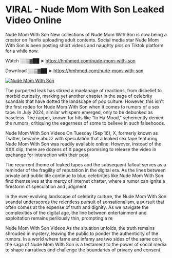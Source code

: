# VIRAL - Nude Mom With Son Leaked Video Online

Nude Mom With Son New collections of Nude Mom With Son is now being a creator on Fanfix uploading adult contents. Social media star Nude Mom With Son is been posting short videos and naughty pics on Tiktok platform for a while now.

Watch ░░▒▓██ ➤ https://hmhmed.com/nude-mom-with-son

Download ░░▒▓██ ➤ https://hmhmed.com/nude-mom-with-son

[![Nude Mom With Son](https://i.imgur.com/dJHk4Zq.gif)](https://hmhmed.com/nude-mom-with-son)

The purported leak has stirred a maelanage of reactions, from disbelief to morbid curiosity, marking yet another chapter in the saga of celebrity scandals that have dotted the landscape of pop culture. However, this isn't the first rodeo for Nude Mom With Son when it comes to rumors of a sex tape. In July 2024, similar whispers emerged, only to be debunked as baseless. The rapper, known for hits like "In Ha Mood," vehemently denied the rumors, critiquing the eagerness of some to believe in such falsehoods.

Nude Mom With Son Videos
On Tuesday (Sep 16), X, formerly known as Twitter, became abuzz with speculation that a leaked sex tape featuring Nude Mom With Son was readily available online. However, instead of the XXX clip, there are dozens of X pages promising to release the video in exchange for interaction with their post.

The recurrent theme of leaked tapes and the subsequent fallout serves as a reminder of the fragility of reputation in the digital era. As the lines between private and public life continue to blur, celebrities like Nude Mom With Son find themselves at the mercy of internet chatter, where a rumor can ignite a firestorm of speculation and judgment.

In the ever-evolving landscape of celebrity culture, the Nude Mom With Son scandal underscores the relentless pursuit of sensationalism, a pursuit that often comes at the expense of truth and dignity. As we navigate the complexities of the digital age, the line between entertainment and exploitation remains perilously thin, prompting a re

Nude Mom With Son Videos
As the situation unfolds, the truth remains shrouded in mystery, leaving the public to ponder the authenticity of the rumors. In a world where fame and infamy are two sides of the same coin, the saga of Nude Mom With Son is a testament to the power of social media to shape narratives and challenge the boundaries of privacy and consent.